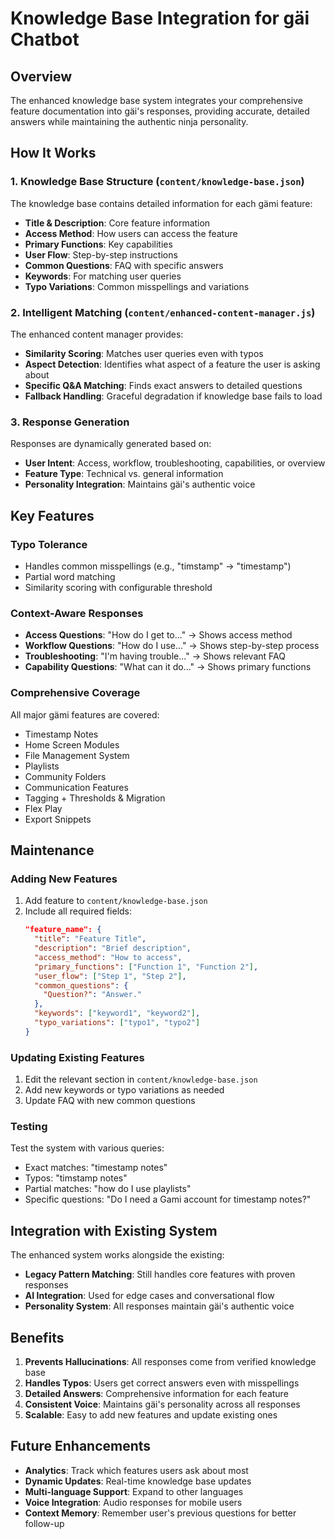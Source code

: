 # Knowledge Base Integration for gäi Chatbot

## Overview

The enhanced knowledge base system integrates your comprehensive feature documentation into gäi's responses, providing accurate, detailed answers while maintaining the authentic ninja personality.

## How It Works

### 1. Knowledge Base Structure (`content/knowledge-base.json`)

The knowledge base contains detailed information for each gämi feature:

- **Title & Description**: Core feature information
- **Access Method**: How users can access the feature
- **Primary Functions**: Key capabilities
- **User Flow**: Step-by-step instructions
- **Common Questions**: FAQ with specific answers
- **Keywords**: For matching user queries
- **Typo Variations**: Common misspellings and variations

### 2. Intelligent Matching (`content/enhanced-content-manager.js`)

The enhanced content manager provides:

- **Similarity Scoring**: Matches user queries even with typos
- **Aspect Detection**: Identifies what aspect of a feature the user is asking about
- **Specific Q&A Matching**: Finds exact answers to detailed questions
- **Fallback Handling**: Graceful degradation if knowledge base fails to load

### 3. Response Generation

Responses are dynamically generated based on:

- **User Intent**: Access, workflow, troubleshooting, capabilities, or overview
- **Feature Type**: Technical vs. general information
- **Personality Integration**: Maintains gäi's authentic voice

## Key Features

### Typo Tolerance
- Handles common misspellings (e.g., "timstamp" → "timestamp")
- Partial word matching
- Similarity scoring with configurable threshold

### Context-Aware Responses
- **Access Questions**: "How do I get to..." → Shows access method
- **Workflow Questions**: "How do I use..." → Shows step-by-step process
- **Troubleshooting**: "I'm having trouble..." → Shows relevant FAQ
- **Capability Questions**: "What can it do..." → Shows primary functions

### Comprehensive Coverage
All major gämi features are covered:
- Timestamp Notes
- Home Screen Modules
- File Management System
- Playlists
- Community Folders
- Communication Features
- Tagging + Thresholds & Migration
- Flex Play
- Export Snippets

## Maintenance

### Adding New Features

1. Add feature to `content/knowledge-base.json`
2. Include all required fields:
   ```json
   "feature_name": {
     "title": "Feature Title",
     "description": "Brief description",
     "access_method": "How to access",
     "primary_functions": ["Function 1", "Function 2"],
     "user_flow": ["Step 1", "Step 2"],
     "common_questions": {
       "Question?": "Answer."
     },
     "keywords": ["keyword1", "keyword2"],
     "typo_variations": ["typo1", "typo2"]
   }
   ```

### Updating Existing Features

1. Edit the relevant section in `content/knowledge-base.json`
2. Add new keywords or typo variations as needed
3. Update FAQ with new common questions

### Testing

Test the system with various queries:
- Exact matches: "timestamp notes"
- Typos: "timstamp notes"
- Partial matches: "how do I use playlists"
- Specific questions: "Do I need a Gami account for timestamp notes?"

## Integration with Existing System

The enhanced system works alongside the existing:
- **Legacy Pattern Matching**: Still handles core features with proven responses
- **AI Integration**: Used for edge cases and conversational flow
- **Personality System**: All responses maintain gäi's authentic voice

## Benefits

1. **Prevents Hallucinations**: All responses come from verified knowledge base
2. **Handles Typos**: Users get correct answers even with misspellings
3. **Detailed Answers**: Comprehensive information for each feature
4. **Consistent Voice**: Maintains gäi's personality across all responses
5. **Scalable**: Easy to add new features and update existing ones

## Future Enhancements

- **Analytics**: Track which features users ask about most
- **Dynamic Updates**: Real-time knowledge base updates
- **Multi-language Support**: Expand to other languages
- **Voice Integration**: Audio responses for mobile users
- **Context Memory**: Remember user's previous questions for better follow-up 